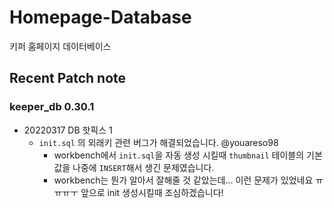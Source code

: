 

# Homepage-Database

키퍼 홈페이지 데이터베이스

## Recent Patch note
### keeper_db 0.30.1
- 20220317 DB 핫픽스 1
    - `init.sql` 의 외래키 관련 버그가 해결되었습니다. @youareso98 
        - workbench에서 `init.sql`을 자동 생성 시킬때 `thumbnail` 테이블의 기본값을 나중에 `INSERT`해서 생긴 문제였습니다.
        - workbench는 뭔가 알아서 잘해줄 것 같았는데... 이런 문제가 있었네요 ㅠㅠㅠㅜ 앞으로 init 생성시킬때 조심하겠습니다!
